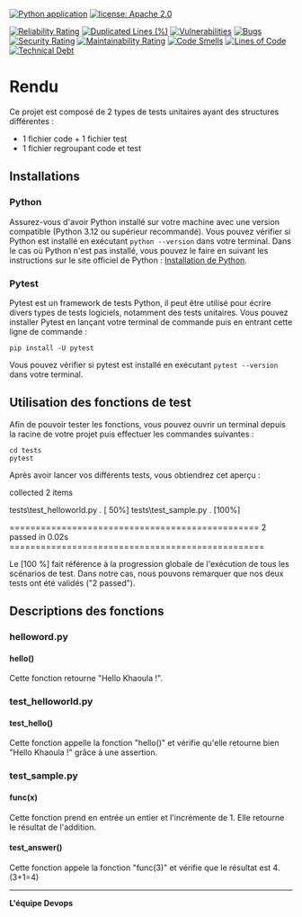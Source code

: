 [![Python application](https://github.com/mfrj22/devops_td/actions/workflows/python-app.yml/badge.svg)](https://github.com/mfrj22/devops_td/actions/workflows/python-app.yml)
[![license: Apache 2.0](https://img.shields.io/badge/license-Apache_2.0-green)](LICENSE)

[![Reliability Rating](https://sonarcloud.io/api/project_badges/measure?project=mfrj22_devops_td&metric=reliability_rating)](https://sonarcloud.io/summary/new_code?id=mfrj22_devops_td)
[![Duplicated Lines (%)](https://sonarcloud.io/api/project_badges/measure?project=mfrj22_devops_td&metric=duplicated_lines_density)](https://sonarcloud.io/summary/new_code?id=mfrj22_devops_td)
[![Vulnerabilities](https://sonarcloud.io/api/project_badges/measure?project=mfrj22_devops_td&metric=vulnerabilities)](https://sonarcloud.io/summary/new_code?id=mfrj22_devops_td)
[![Bugs](https://sonarcloud.io/api/project_badges/measure?project=mfrj22_devops_td&metric=bugs)](https://sonarcloud.io/summary/new_code?id=mfrj22_devops_td)
[![Security Rating](https://sonarcloud.io/api/project_badges/measure?project=mfrj22_devops_td&metric=security_rating)](https://sonarcloud.io/summary/new_code?id=mfrj22_devops_td)
[![Maintainability Rating](https://sonarcloud.io/api/project_badges/measure?project=mfrj22_devops_td&metric=sqale_rating)](https://sonarcloud.io/summary/new_code?id=mfrj22_devops_td)
[![Code Smells](https://sonarcloud.io/api/project_badges/measure?project=mfrj22_devops_td&metric=code_smells)](https://sonarcloud.io/summary/new_code?id=mfrj22_devops_td)
[![Lines of Code](https://sonarcloud.io/api/project_badges/measure?project=mfrj22_devops_td&metric=ncloc)](https://sonarcloud.io/summary/new_code?id=mfrj22_devops_td)
[![Technical Debt](https://sonarcloud.io/api/project_badges/measure?project=mfrj22_devops_td&metric=sqale_index)](https://sonarcloud.io/summary/new_code?id=mfrj22_devops_td)

# Rendu

Ce projet est composé de 2 types de tests unitaires ayant des structures différentes :
- 1 fichier code + 1 fichier test
- 1 fichier regroupant code et test

## Installations

### Python 
Assurez-vous d'avoir Python installé sur votre machine avec une version compatible (Python 3.12 ou supérieur recommandé). Vous pouvez vérifier si Python est installé en exécutant `python --version` dans votre terminal. 
Dans le cas où Python n'est pas installé, vous pouvez le faire en suivant les instructions sur le site officiel de Python : [Installation de Python](https://www.python.org/downloads/).

### Pytest
Pytest est un framework de tests Python, il peut être utilisé pour écrire divers types de tests logiciels, notamment des tests unitaires.
Vous pouvez installer Pytest en lançant votre terminal de commande puis en entrant cette ligne de commande :

```
pip install -U pytest
```

 Vous pouvez vérifier si pytest est installé en exécutant `pytest --version` dans votre terminal.

 ## Utilisation des fonctions de test
Afin de pouvoir tester les fonctions, vous pouvez ouvrir un terminal depuis la racine de votre projet puis effectuer les commandes suivantes :

```
cd tests
pytest
```

Après avoir lancer vos différents tests, vous obtiendrez cet aperçu :

collected 2 items                                                                                                    

tests\test_helloworld.py .                                                                                    [ 50%] 
tests\test_sample.py .                                                                                        [100%] 

================================================ 2 passed in 0.02s =================================================

Le [100 %] fait référence à la progression globale de l'exécution de tous les scénarios de test. 
Dans notre cas, nous pouvons remarquer que nos deux tests ont été validés ("2 passed").

## Descriptions des fonctions

### helloword.py
#### hello()

Cette fonction retourne "Hello Khaoula !".

### test_helloworld.py
#### test_hello()
Cette fonction appelle la fonction "hello()" et vérifie qu'elle retourne bien "Hello Khaoula !" grâce à une assertion.

### test_sample.py
#### func(x)
Cette fonction prend en entrée un entier et l'incrémente de 1. Elle retourne le résultat de l'addition.
#### test_answer()
Cette fonction appele la fonction "func(3)" et vérifie que le résultat est 4. (3+1=4)

---

**L'équipe Devops**
